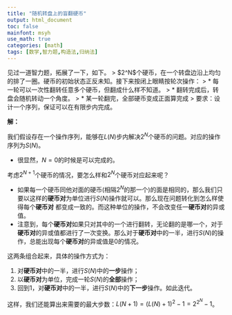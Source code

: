 ```yaml
---
title: "随机转盘上的盲翻硬币"
output: html_document
toc: false
mainfont: msyh
use_math: true
categories: [math]
tags: [数学,智力题,构造法,归纳法]
---
```

<meta http-equiv='Content-Type' content='text/html; charset=utf-8' />
见过一道智力题，拓展了一下，如下。
> $2^N$个硬币，在一个转盘边沿上均匀的排了一圈。硬币的初始状态正反未知。接下来按闭上眼睛按轮次操作：
> * 每一轮可以一次性翻转任意多个硬币，但翻成什么样不知道。
> * 翻转完成后，转盘会随机转动一个角度。
> * 某一轮翻完，全部硬币变成正面算完成
> 要求：设计一个序列，保证可以在有限步内完成。

**解：**

我们假设存在一个操作序列，能够在$L(N)$步内解决$2^N$个硬币的问题。对应的操作序列为$S(N)$。

* 很显然，$N=0$的时候是可以完成的。

考虑$2^{N+1}$个硬币的情况，要怎么样和$2^N$个硬币对应起来呢？

* 如果每一个硬币同他对面的硬币(相隔$2^N$的那一个)的面是相同的，那么我们只要以这样的**硬币对**为单位进行$S(N)$操作就可以。那么现在问题转化到怎么样使得每个**硬币对** 都变成一致的。而这种单位的操作，不会改变任一**硬币对**的异或值。
* 注意到，每个**硬币对**如果只对其中的一个进行翻转，无论翻的是哪一个，对于**硬币对**的异或值都进行了一次变换。那么对于**硬币对**中的一半，进行$S(N)$的操作，总能出现每个**硬币对**的异或值是$0$的情况。

这两条组合起来，具体的操作方式为：
1. 对**硬币对**中的一半，进行$S(N)$中的**一步**操作；
2. 以**硬币对**为单位，完成一轮$S(N)$的**全部**操作；
3. 回到1，对**硬币对**中的一半，进行$S(N)$中的**下一步**操作。如此迭代。

这样，我们还能算出来需要的最大步数：$L(N+1) = (L(N)+1)^2-1 = 2^{2^N}-1$。



